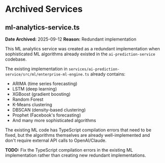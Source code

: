 # Archived Services

## ml-analytics-service.ts

**Date Archived:** 2025-09-12
**Reason:** Redundant implementation

This ML analytics service was created as a redundant implementation when sophisticated ML algorithms already existed in the `ai-prediction-service` codebase. 

The existing implementation in `services/ai-prediction-service/src/ml/enterprise-ml-engine.ts` already contains:
- ARIMA (time series forecasting)
- LSTM (deep learning)
- XGBoost (gradient boosting)
- Random Forest
- K-Means clustering
- DBSCAN (density-based clustering)
- Prophet (Facebook's forecasting)
- And many more sophisticated algorithms

The existing ML code has TypeScript compilation errors that need to be fixed, but the algorithms themselves are already well-implemented and don't require external API calls to OpenAI/Claude.

**TODO:** Fix the TypeScript compilation errors in the existing ML implementation rather than creating new redundant implementations.
